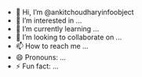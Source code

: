 - 👋 Hi, I’m @ankitchoudharyinfoobject
- 👀 I’m interested in ...
- 🌱 I’m currently learning ...
- 💞️ I’m looking to collaborate on ...
- 📫 How to reach me ...
- 😄 Pronouns: ...
- ⚡ Fun fact: ...

<!---
ankitchoudharyinfoobject/ankitchoudharyinfoobject is a ✨ special ✨ repository because its `README.md` (this file) appears on your GitHub profile.
You can click the Preview link to take a look at your changes.
--->
